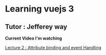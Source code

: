 # Learning vuejs 3 

## Tutor : Jefferey way

__Current Video I'm watching__

[Lecture 2 : Attribute binding and event Handling](https://youtu.be/BZwn47RPiAM?t=195)
